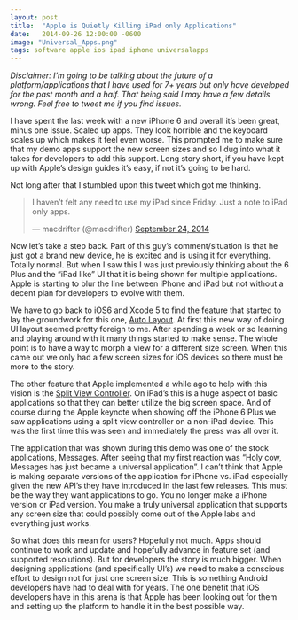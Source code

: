```yaml
---
layout: post
title:  "Apple is Quietly Killing iPad only Applications"
date:   2014-09-26 12:00:00 -0600
image: "Universal_Apps.png"
tags: software apple ios ipad iphone universalapps
---
```

*Disclaimer: I’m going to be talking about the future of a platform/applications that I have used for 7+ years but only have developed for the past month and a half. That being said I may have a few details wrong. Feel free to tweet me if you find issues.*

I have spent the last week with a new iPhone 6 and overall it’s been great, minus one issue. Scaled up apps. They look horrible and the keyboard scales up which makes it feel even worse. This prompted me to make sure that my demo apps support the new  screen sizes and so I dug into what it takes for developers to add this support. Long story short, if you have kept up with Apple’s design guides it’s easy, if not it’s going to be hard.

Not long after that I stumbled upon this tweet which got me thinking.

<blockquote class="twitter-tweet" data-lang="en"><p lang="en" dir="ltr">I haven’t felt any need to use my ỉPad since Friday. Just a note to ỉPad only apps.</p>&mdash; macdrifter (@macdrifter) <a href="https://twitter.com/macdrifter/status/514793358926282752">September 24, 2014</a></blockquote> <script async src="//platform.twitter.com/widgets.js" charset="utf-8"></script>

<!--break-->

Now let’s take a step back. Part of this guy’s comment/situation is that he just got a brand new device, he is excited and is using it for everything. Totally normal. But when I saw this I was just previously thinking about the 6 Plus and the “iPad like” UI that it is being shown for multiple applications. Apple is starting to blur the line between iPhone and iPad but not without a decent plan for developers to evolve with them.

We have to go back to iOS6 and Xcode 5 to find the feature that started to lay the groundwork for this one, [Auto Layout](https://developer.apple.com/library/ios/documentation/UserExperience/Conceptual/AutolayoutPG/). At first this new way of doing UI layout seemed pretty foreign to me. After spending a week or so learning and playing around with it many things started to make sense. The whole point is to have a way to morph a view for a different size screen. When this came out we only had a few screen sizes for iOS devices so there must be more to the story.

The other feature that Apple implemented a while ago to help with this vision is the [Split View Controller](https://developer.apple.com/library/IOs/documentation/WindowsViews/Conceptual/ViewControllerCatalog/Chapters/SplitViewControllers.html). On iPad’s this is a huge aspect of basic applications so that they can better utilize the big screen space. And of course during the Apple keynote  when showing off the iPhone 6 Plus we saw applications using a split view controller on a non-iPad device. This was the first time this was seen and immediately the press was all over it.

The application that was shown during this demo was one of the stock applications, Messages. After seeing that my first reaction was “Holy cow, Messages has just became a universal application”. I can’t think that Apple is making separate versions of the application for iPhone vs. iPad especially given the new API’s they have introduced in the last few releases. This must be the way they want applications to go. You no longer make a iPhone version or iPad version. You make a truly universal application that supports any screen size that could possibly come out of the Apple labs and everything just works.

So what does this mean for users? Hopefully not much. Apps should continue to  work and update and hopefully advance in feature set (and supported resolutions). But for developers the story is much bigger. When designing applications (and specifically UI’s) we need to make a conscious effort to design not for just one screen size. This is something Android developers have had to deal with for years. The one benefit that iOS developers have in this arena is that Apple has been looking out for them and setting up the platform to handle it in the best possible way.
